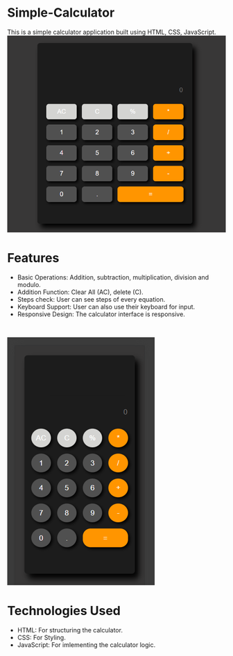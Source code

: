 # Simple-Calculator
This is a simple calculator application built using HTML, CSS, JavaScript.
<br>
![CalculatorImage](./Calculator-Image.png)

# Features 
- Basic Operations: Addition, subtraction, multiplication, division and modulo.
- Addition Function: Clear All (AC), delete (C).
- Steps check: User can see steps of every equation.
- Keyboard Support: User can also use their keyboard for input.
- Responsive Design: The calculator interface is responsive.
<br>

![Image2](./Calculator-Image2.png)

# Technologies Used
- HTML: For structuring the calculator.
- CSS: For Styling.
- JavaScript: For imlementing the calculator logic.
